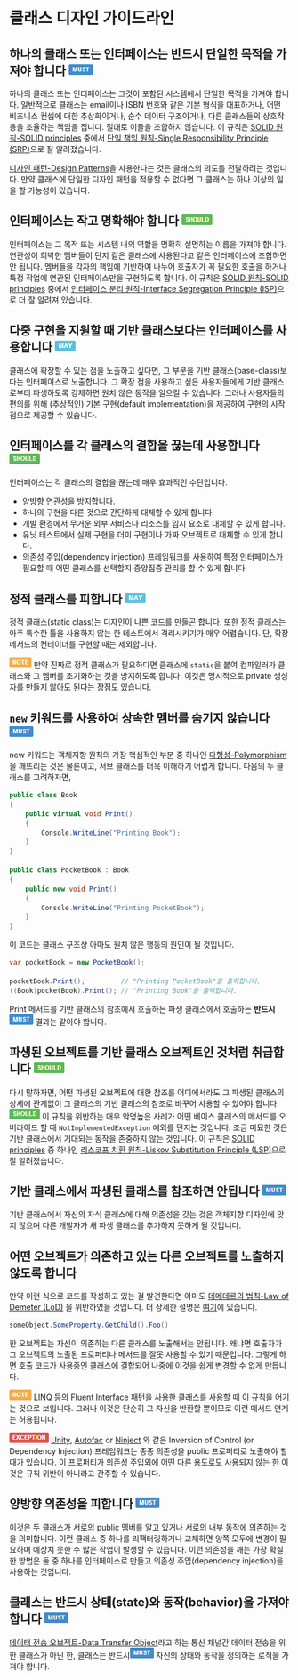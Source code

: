 # 클래스 디자인 가이드라인 #

## 하나의 클래스 또는 인터페이스는 반드시 단일한 목적을 가져야 합니다 ![](imgs/must.png) ##

하나의 클래스 또는 인터페이스는 그것이 포함된 시스템에서 단일한 목적을 가져야 합니다. 일반적으로 클래스는 email이나 ISBN 번호와 같은 기본 형식을 대표하거나, 어떤 비즈니스 컨셉에 대한 추상화이거나, 순수 데이터 구조이거나, 다른 클래스들의 상호작용을 조율하는 책임을 집니다. 절대로 이들을 조합하지 않습니다. 이 규칙은 [SOLID 원칙-SOLID principles][solid] 중에서 [단일 책임 원칙-Single Responsibility Principle (SRP)][srp]으로 잘 알려졌습니다.


[디자인 패턴-Design Patterns](http://en.wikipedia.org/wiki/Design_pattern_(computer_science))을 사용한다는 것은 클래스의 의도를 전달하려는 것입니다. 만약 클래스에 단일한 디자인 패턴을 적용할 수 없다면 그 클래스는 하나 이상의 일을 할 가능성이 있습니다.


## 인터페이스는 작고 명확해야 합니다 ![](imgs/should.png) ##

인터페이스는 그 목적 또는 시스템 내의 역할을 명확히 설명하는 이름을 가져야 합니다. 연관성이 희박한 멤버들이 단지 같은 클래스에 사용된다고 같은 인터페이스에 조합하면 안 됩니다. 멤버들을 각자의 책임에 기반하여 나누어 호출자가 꼭 필요한 호출을 하거나 특정 작업에 연관된 인터페이스만을 구현하도록 합니다. 이 규칙은 [SOLID 원칙-SOLID principles][solid] 중에서 [인터페이스 분리 원칙-Interface Segregation Principle (ISP)][isp]으로 더 잘 알려져 있습니다.


## 다중 구현을 지원할 때 기반 클래스보다는 인터페이스를 사용합니다 ![](imgs/may.png) ##

클래스에 확장할 수 있는 점을 노출하고 싶다면, 그 부분을 기반 클래스(base-class)보다는 인터페이스로 노출합니다. 그 확장 점을 사용하고 싶은 사용자들에게 기반 클래스로부터 파생하도록 강제하면 원치 않은 동작을 일으킬 수 있습니다. 그러나 사용자들의 편의를 위해 (추상적인) 기본 구현(default implementation)을 제공하여 구현의 시작점으로 제공할 수 있습니다.


## 인터페이스를 각 클래스의 결합을 끊는데 사용합니다 ![](imgs/should.png) ##

인터페이스는 각 클래스의 결합을 끊는데 매우 효과적인 수단입니다.

* 양방향 연관성을 방지합니다.
* 하나의 구현을 다른 것으로 간단하게 대체할 수 있게 합니다.
* 개발 환경에서 무거운 외부 서비스나 리소스를 임시 요소로 대체할 수 있게 합니다.
* 유닛 테스트에서 실제 구현을 더미 구현이나 가짜 오브젝트로 대체할 수 있게 합니다.
* 의존성 주입(dependency injection) 프레임워크를 사용하여 특정 인터페이스가 필요할 때 어떤 클래스를 선택할지 중앙집중 관리를 할 수 있게 합니다.


## 정적 클래스를 피합니다 ![](imgs/may.png) ##

정적 클래스(static class)는 디자인이 나쁜 코드를 만들곤 합니다. 또한 정적 클래스는 아주 특수한 툴을 사용하지 않는 한 테스트에서 격리시키기가 매우 어렵습니다. 단, 확장 메서드의 컨테이너를 구현할 때는 제외합니다.

![NOTE](imgs/note.png) 만약 진짜로 정적 클래스가 필요하다면 클래스에 `static`을 붙여 컴파일러가 클래스와 그 멤버를 초기화하는 것을 방지하도록 합니다. 이것은 명시적으로 private 생성자를 만들지 않아도 된다는 장점도 있습니다.


## `new` 키워드를 사용하여 상속한 멤버를 숨기지 않습니다 ![](imgs/must.png) ##

new 키워드는 객체지향 원칙의 가장 핵심적인 부분 중 하나인  [다형성-Polymorphism](http://en.wikipedia.org/wiki/Polymorphism_in_object-oriented_programming)을 깨뜨리는 것은 물론이고, 서브 클래스를 더욱 이해하기 어렵게 합니다. 다음의 두 클래스를 고려하자면,

```c#
public class Book
{
    public virtual void Print()
    {
        Console.WriteLine("Printing Book");
    }
}

public class PocketBook : Book
{
    public new void Print()
    {
        Console.WriteLine("Printing PocketBook");
    }
}
```

이 코드는 클래스 구조상 아마도 원치 않은 행동의 원인이 될 것입니다.

```c#
var pocketBook = new PocketBook();

pocketBook.Print();         // "Printing PocketBook"을 출력합니다.
((Book)pocketBook).Print(); // "Printing Book"을 출력합니다.
```

Print 메서드를 기반 클래스의 참조에서 호출하든 파생 클래스에서 호출하든 **반드시**![](imgs/must.png) 결과는 같아야 합니다.


## 파생된 오브젝트를 기반 클래스 오브젝트인 것처럼 취급합니다 ![](imgs/should.png) ##

다시 말하자면, 어떤 파생된 오브젝트에 대한 참조를 어디에서라도 그 파생된 클래스의 상세에 관계없이 그 클래스의 기반 클래스의 참조로 바꾸어 사용할 수 있어야 합니다. ![](imgs/should.png) 이 규칙을 위반하는 매우 악명높은 사례가 어떤 베이스 클래스의 메서드를 오버라이드 할 때 `NotImplementedException` 예외를 던지는 것입니다. 조금 미묘한 것은 기반 클래스에서 기대되는 동작을 존중하지 않는 것입니다. 이 규칙은 [SOLID principles][solid] 중 하나인 [리스코프 치환 원칙-Liskov Substitution Principle (LSP)][lsp]으로 잘 알려졌습니다.


## 기반 클래스에서 파생된 클래스를 참조하면 안됩니다 ![](imgs/must.png) ##

기반 클래스에서 자신의 자식 클래스에 대해 의존성을 갖는 것은 객체지향 디자인에 맞지 않으며 다른 개발자가 새 파생 클래스를 추가하지 못하게 될 것입니다.


## 어떤 오브젝트가 의존하고 있는 다른 오브젝트를 노출하지 않도록 합니다 ##

만약 이런 식으로 코드를 작성하고 있는 걸 발견한다면 아마도 [데메테르의 법칙-Law of Demeter (LoD)](http://en.wikipedia.org/wiki/Law_of_Demeter) 을 위반하였을 것입니다. 더 상세한 설명은 [여기](http://www.blackwasp.co.uk/LawOfDemeter.aspx)에 있습니다.

```c#
someObject.SomeProperty.GetChild().Foo()
```

한 오브젝트는 자신이 의존하는 다른 클래스를 노출해서는 안됩니다. 왜냐면 호출자가 그 오브젝트의 노출된 프로퍼티나 메서드를 잘못 사용할 수 있기 때문입니다. 그렇게 하면 호출 코드가 사용중인 클래스에 결합되어 나중에 이것을 쉽게 변경할 수 없게 만듭니다.

![NOTE](imgs/note.png) LINQ 등의 [Fluent Interface](http://en.wikipedia.org/wiki/Fluent_interface) 패턴을 사용한 클래스를 사용할 때 이 규칙을 어기는 것으로 보입니다. 그러나 이것은 단순히 그 자신을 반환할 뿐이므로 이런 메서드 연계는 허용됩니다.

![EXCEPTION](imgs/exception.png) [Unity](http://msdn.microsoft.com/unity), [Autofac](http://autofac.org) or [Ninject](http://www.ninject.org) 와 같은 Inversion of Control (or Dependency Injection) 프레임워크는 종종 의존성을 public 프로퍼티로 노출해야 할 때가 있습니다. 이 프로퍼티가 의존성 주입외에 어떤 다른 용도로도 사용되지 않는 한 이것은 규칙 위반이 아니라고 간주할 수 있습니다.


## 양방향 의존성을 피합니다 ![](imgs/must.png) ##

이것은 두 클래스가 서로의 public 멤버를 알고 있거나 서로의 내부 동작에 의존하는 것을 의미합니다. 이런 클래스 중 하나를 리팩터링하거나 교체하면 양쪽 모두에 변경이 필요하며 예상치 못한 수 많은 작업이 발생할 수 있습니다. 이런 의존성을 깨는 가장 확실한 방법은 둘 중 하나를 인터페이스로 만들고 의존성 주입(dependency injection)을 사용하는 것입니다.


## 클래스는 반드시 상태(state)와 동작(behavior)을 가져야 합니다 ![](imgs/must.png) ##

[데이터 전송 오브젝트-Data Transfer Object](http://martinfowler.com/eaaCatalog/dataTransferObject.html)라고 하는 통신 채널간 데이터 전송을 위한 클래스가 아닌 한, 클래스는 반드시![MUST](imgs/must.png) 자신의 상태와 동작을 정의하는 로직을 가져야 합니다.


[solid]: http://programmers.stackexchange.com/questions/202571/solid-principles-and-code-structure
[srp]: http://www.objectmentor.com/resources/articles/srp.pdf
[ocp]: http://www.objectmentor.com/resources/articles/ocp.pdf
[lsp]: http://www.objectmentor.com/resources/articles/lsp.pdf
[isp]: http://www.objectmentor.com/resources/articles/isp.pdf
[dip]: http://www.objectmentor.com/resources/articles/dip.pdf
